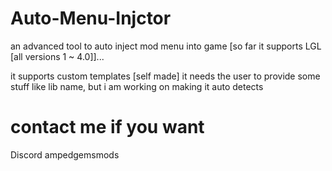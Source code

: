 # Auto-Menu-Injctor
an advanced tool to auto inject mod menu into game [so far it supports LGL [all versions 1 ~ 4.0]]...

it supports custom templates [self made] it needs the user to provide some stuff like lib name, but i am working on making it auto detects 

# contact me if you want 
Discord 
ampedgemsmods

